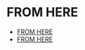 # FROM HERE

- [FROM HERE](http://localhost:8888/notebooks/evcxr-jupyter-integration.ipynb#)
- [FROM HERE](https://docs.rs/plotters/latest/plotters/#trying-with-jupyter-evcxr-kernel-interactively)
  
